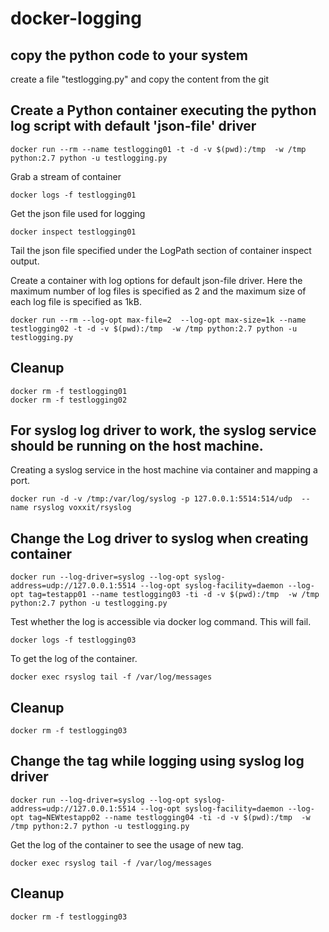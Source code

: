 # docker-logging

## copy the python code to your system
create a file "testlogging.py" and copy the content from the git

## Create a Python container executing the python log script with default 'json-file' driver

```
docker run --rm --name testlogging01 -t -d -v $(pwd):/tmp  -w /tmp python:2.7 python -u testlogging.py
```

Grab a stream of container

```
docker logs -f testlogging01
```

Get the json file used for logging
```
docker inspect testlogging01
```

Tail the json file specified under the LogPath section of container inspect output.

Create a container with log options for default json-file driver. Here the maximum number of log files is specified as 2 and the maximum size of each log file is specified as 1kB.
```
docker run --rm --log-opt max-file=2  --log-opt max-size=1k --name testlogging02 -t -d -v $(pwd):/tmp  -w /tmp python:2.7 python -u testlogging.py
```

## Cleanup

```
docker rm -f testlogging01
docker rm -f testlogging02
```


## For syslog log driver to work, the syslog service should be running on the host machine.

Creating a syslog service in the host machine via container and mapping a port.

```
docker run -d -v /tmp:/var/log/syslog -p 127.0.0.1:5514:514/udp  --name rsyslog voxxit/rsyslog
```


## Change the Log driver to syslog when creating container

```
docker run --log-driver=syslog --log-opt syslog-address=udp://127.0.0.1:5514 --log-opt syslog-facility=daemon --log-opt tag=testapp01 --name testlogging03 -ti -d -v $(pwd):/tmp  -w /tmp python:2.7 python -u testlogging.py
```

Test whether the log is accessible via docker log command. This will fail.

```
docker logs -f testlogging03
```

To get the log of the container.

```
docker exec rsyslog tail -f /var/log/messages
```

## Cleanup

```
docker rm -f testlogging03
```


## Change the tag while logging using syslog log driver

```
docker run --log-driver=syslog --log-opt syslog-address=udp://127.0.0.1:5514 --log-opt syslog-facility=daemon --log-opt tag=NEWtestapp02 --name testlogging04 -ti -d -v $(pwd):/tmp  -w /tmp python:2.7 python -u testlogging.py
```

Get the log of the container to see the usage of new tag.

```
docker exec rsyslog tail -f /var/log/messages
```

## Cleanup

```
docker rm -f testlogging03
```

